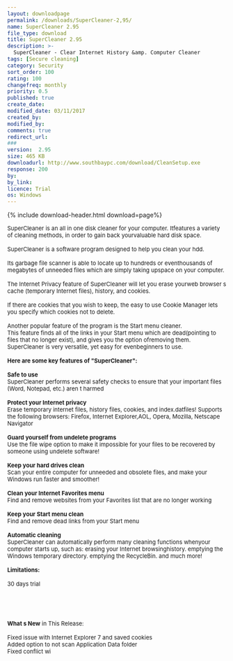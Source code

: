 ```yaml
---
layout: downloadpage
permalink: /downloads/SuperCleaner-2,95/
name: SuperCleaner 2.95
file_type: download
title: SuperCleaner 2.95
description: >-
  SuperCleaner - Clear Internet History &amp. Computer Cleaner
tags: [Secure cleaning]
category: Security
sort_order: 100
rating: 100
changefreq: monthly
priority: 0.5
published: true
create_date: 
modified_date: 03/11/2017
created_by: 
modified_by: 
comments: true
redirect_url: 
### 
version:  2.95
size: 465 KB
downloadurl: http://www.southbaypc.com/download/CleanSetup.exe
response: 200
by: 
by_link: 
licence: Trial 
os: Windows
---
```


{% include download-header.html download=page%}

<p style="fix-download-text !important">
<p><font size="2"><p>SuperCleaner is an all in one disk cleaner for your computer. Itfeatures a variety of cleaning methods, in order to gain back yourvaluable hard disk space. <br />
<br />
SuperCleaner is a software program designed to help you clean your hdd.<br />
<br />
Its garbage file scanner is able to locate up to hundreds or eventhousands of megabytes of unneeded files which are simply taking upspace on your computer. <br />
<br />
The Internet Privacy feature of SuperCleaner will let you erase yourweb browser s cache (temporary Internet files), history, and cookies. <br />
<br />
If there are cookies that you wish to keep, the easy to use Cookie Manager lets you specify which cookies not to delete. <br />
<br />
Another popular feature of the program is the Start menu cleaner. <br />
This feature finds all of the links in your Start menu which are dead(pointing to files that no longer exist), and gives you the option ofremoving them. SuperCleaner is very versatile, yet easy for evenbeginners to use.<br />
<br />
<span><strong>Here are some key features of "SuperCleaner":</strong></span><br />
<br />
<strong>Safe to use</strong><br />
SuperCleaner performs several safety checks to ensure that your important files (Word, Notepad, etc.) aren t harmed<br />
<br />
<strong>Protect your Internet privacy</strong><br />
Erase temporary internet files, history files, cookies, and index.datfiles! Supports the following browsers: Firefox, Internet Explorer,AOL, Opera, Mozilla, Netscape Navigator<br />
<br />
<strong>Guard yourself from undelete programs</strong><br />
Use the file wipe option to make it impossible for your files to be recovered by someone using undelete software!<br />
<br />
<strong>Keep your hard drives clean</strong><br />
Scan your entire computer for unneeded and obsolete files, and make your Windows run faster and smoother!<br />
<br />
<strong>Clean your Internet Favorites menu</strong><br />
Find and remove websites from your Favorites list that are no longer working<br />
<br />
<strong>Keep your Start menu clean</strong><br />
Find and remove dead links from your Start menu<br />
<br />
<strong>Automatic cleaning</strong><br />
SuperCleaner can automatically perform many cleaning functions whenyour computer starts up, such as: erasing your Internet browsinghistory. emptying the Windows temporary directory. emptying the RecycleBin. and much more! <br />
<br />
<span><strong>Limitations:</strong></span><br />
<br />
30 days trial</p>
<!-- google_ad_section_end -->
<p>&#160;</p>
<div class="celltext_big"><br />
<br />
<strong>What s New</strong> in This Release:<br />
<br />
Fixed issue with Internet Explorer 7 and saved cookies<br />
Added option to not scan Application Data folder<br />
Fixed conflict wi</div></p></p>
